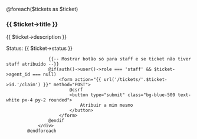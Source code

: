  @foreach($tickets as $ticket)
                <div class="p-4 border rounded mb-2">
                    <h3>{{ $ticket->title }}</h3>
                    <p>{{ $ticket->description }}</p>
                    <p>Status: {{ $ticket->status }}</p>

                    {{-- Mostrar botão só para staff e se ticket não tiver staff atribuído --}}
                    @if(auth()->user()->role === 'staff' && $ticket->agent_id === null)
                        <form action="{{ url('/tickets/'.$ticket->id.'/claim') }}" method="POST">
                            @csrf
                            <button type="submit" class="bg-blue-500 text-white px-4 py-2 rounded">
                                Atribuir a mim mesmo
                            </button>
                        </form>
                    @endif
                </div>
            @endforeach